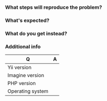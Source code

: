 <!--
Please use this issue tracker for bugs and feature requests only. In case you need support please use one of
Yii communities listed at https://github.com/yiisoft/yii2/wiki/communities
-->

### What steps will reproduce the problem?

### What's expected?

### What do you get instead?

### Additional info

| Q                | A
| ---------------- | ---
| Yii version      |
| Imagine version  |
| PHP version      |
| Operating system |
